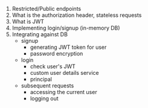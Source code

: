 1. Restricted/Public endpoints
2. What is the authorization header, stateless requests
3. What is JWT
4. Implementing login/signup (in-memory DB)
5. Integrating against DB
    - signup
        - generating JWT token for user
        - password encryption
    - login
        - check user's JWT
        - custom user details service
        - principal
    - subsequent requests
        - accessing the current user
        - logging out
